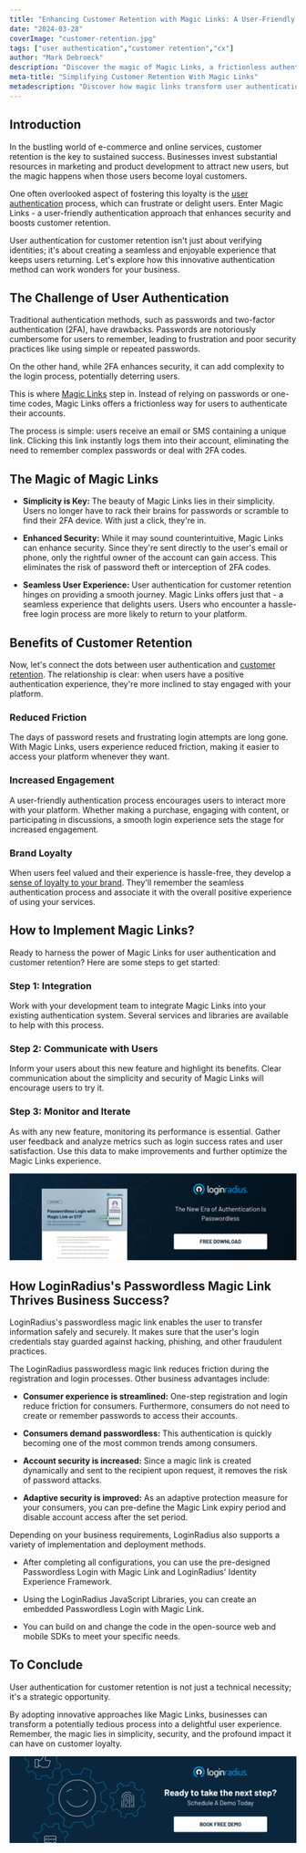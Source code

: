 ```yaml
---
title: "Enhancing Customer Retention with Magic Links: A User-Friendly Approach to Authentication"
date: "2024-03-28"
coverImage: "customer-retention.jpg"
tags: ["user authentication","customer retention","cx"]
author: "Mark Debroeck"
description: "Discover the magic of Magic Links, a frictionless authentication method that simplifies login. Easily enhance security and boost customer retention. Say goodbye to password woes and 2FA complexity. Learn how to implement Magic Links for a seamless user experience."
meta-title: "Simplifying Customer Retention With Magic Links"
metadescription: "Discover how magic links transform user authentication, enhance security, & customer loyalty. Learn about the simplicity, security, & benefits for businesses."
---
```

## Introduction

In the bustling world of e-commerce and online services, customer retention is the key to sustained success. Businesses invest substantial resources in marketing and product development to attract new users, but the magic happens when those users become loyal customers. 

One often overlooked aspect of fostering this loyalty is the [user authentication](https://www.loginradius.com/authentication/) process, which can frustrate or delight users. Enter Magic Links - a user-friendly authentication approach that enhances security and boosts customer retention.

User authentication for customer retention isn't just about verifying identities; it's about creating a seamless and enjoyable experience that keeps users returning. Let's explore how this innovative authentication method can work wonders for your business.

## The Challenge of User Authentication

Traditional authentication methods, such as passwords and two-factor authentication (2FA), have drawbacks. Passwords are notoriously cumbersome for users to remember, leading to frustration and poor security practices like using simple or repeated passwords. 

On the other hand, while 2FA enhances security, it can add complexity to the login process, potentially deterring users.

This is where [Magic Links](https://www.loginradius.com/blog/identity/passwordless-magic-links/) step in. Instead of relying on passwords or one-time codes, Magic Links offers a frictionless way for users to authenticate their accounts. 

The process is simple: users receive an email or SMS containing a unique link. Clicking this link instantly logs them into their account, eliminating the need to remember complex passwords or deal with 2FA codes.


## The Magic of Magic Links

* **Simplicity is Key:** The beauty of Magic Links lies in their simplicity. Users no longer have to rack their brains for passwords or scramble to find their 2FA device. With just a click, they're in.

* **Enhanced Security:** While it may sound counterintuitive, Magic Links can enhance security. Since they're sent directly to the user's email or phone, only the rightful owner of the account can gain access. This eliminates the risk of password theft or interception of 2FA codes.

* **Seamless User Experience:** User authentication for customer retention hinges on providing a smooth journey. Magic Links offers just that - a seamless experience that delights users. Users who encounter a hassle-free login process are more likely to return to your platform.

## Benefits of Customer Retention

Now, let's connect the dots between user authentication and [customer retention](https://www.loginradius.com/blog/growth/improve-customer-relation-brand-identity/). The relationship is clear: when users have a positive authentication experience, they're more inclined to stay engaged with your platform.


### Reduced Friction

The days of password resets and frustrating login attempts are long gone. With Magic Links, users experience reduced friction, making it easier to access your platform whenever they want.


### Increased Engagement

A user-friendly authentication process encourages users to interact more with your platform. Whether making a purchase, engaging with content, or participating in discussions, a smooth login experience sets the stage for increased engagement.


### Brand Loyalty

When users feel valued and their experience is hassle-free, they develop a [sense of loyalty to your brand](https://www.loginradius.com/blog/growth/ciam-improves-customer-trust-and-loyalty/). They'll remember the seamless authentication process and associate it with the overall positive experience of using your services.


## How to Implement Magic Links? 

Ready to harness the power of Magic Links for user authentication and customer retention? Here are some steps to get started:


### Step 1: Integration

Work with your development team to integrate Magic Links into your existing authentication system. Several services and libraries are available to help with this process.


### Step 2: Communicate with Users

Inform your users about this new feature and highlight its benefits. Clear communication about the simplicity and security of Magic Links will encourage users to try it.


### Step 3: Monitor and Iterate

As with any new feature, monitoring its performance is essential. Gather user feedback and analyze metrics such as login success rates and user satisfaction. Use this data to make improvements and further optimize the Magic Links experience.

[![DS-passwordless-login-magic-link-otp](DS-passwordless-login-magic-link-otp.png)](https://www.loginradius.com/resource/passwordless-login-magic-link-otp-datasheet)

## How LoginRadius's Passwordless Magic Link Thrives Business Success?

LoginRadius's passwordless magic link enables the user to transfer information safely and securely. It makes sure that the user's login credentials stay guarded against hacking, phishing, and other fraudulent practices. 

The LoginRadius passwordless magic link reduces friction during the registration and login processes. Other business advantages include:

* **Consumer experience is streamlined:** One-step registration and login reduce friction for consumers. Furthermore, consumers do not need to create or remember passwords to access their accounts.

* **Consumers demand passwordless:** This authentication is quickly becoming one of the most common trends among consumers.

* **Account security is increased:** Since a magic link is created dynamically and sent to the recipient upon request, it removes the risk of password attacks.

* **Adaptive security is improved:** As an adaptive protection measure for your consumers, you can pre-define the Magic Link expiry period and disable account access after the set period.

Depending on your business requirements, LoginRadius also supports a variety of implementation and deployment methods.

* After completing all configurations, you can use the pre-designed Passwordless Login with Magic Link and LoginRadius' Identity Experience Framework.

* Using the LoginRadius JavaScript Libraries, you can create an embedded Passwordless Login with Magic Link.

* You can build on and change the code in the open-source web and mobile SDKs to meet your specific needs.

## To Conclude

User authentication for customer retention is not just a technical necessity; it's a strategic opportunity. 

By adopting innovative approaches like Magic Links, businesses can transform a potentially tedious process into a delightful user experience. Remember, the magic lies in simplicity, security, and the profound impact it can have on customer loyalty.

[![book-a-demo-loginradius](../../assets/book-a-demo-loginradius.png)](https://www.loginradius.com/book-a-demo/)
